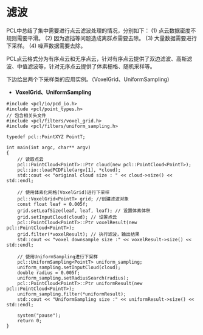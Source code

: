 # 滤波

PCL中总结了集中需要进行点云滤波处理的情况，分别如下：
(1) 点云数据密度不规则需要平滑。
(2) 因为遮挡等问题造成离群点需要去除。
(3) 大量数据需要进行下采样。
(4) 噪声数据需要去除。

PCL点云格式分为有序点云和无序点云，针对有序点云提供了双边滤波、高斯滤波、中值滤波等，针对无序点云提供了体素栅格、随机采样等。

下边给出两个下采样类的应用实例。（VoxelGrid、UniformSampling）

* **VoxelGrid、UniformSampling**

```
#include <pcl/io/pcd_io.h>
#include <pcl/point_types.h>
// 包含相关头文件
#include <pcl/filters/voxel_grid.h>
#include <pcl/filters/uniform_sampling.h>

typedef pcl::PointXYZ PointT;

int main(int argc, char** argv)
{
	// 读取点云
	pcl::PointCloud<PointT>::Ptr cloud(new pcl::PointCloud<PointT>);
	pcl::io::loadPCDFile(argv[1], *cloud);
	std::cout << "original cloud size : " << cloud->size() << std::endl;

	// 使用体素化网格(VoxelGrid)进行下采样
	pcl::VoxelGrid<PointT> grid; //创建滤波对象
	const float leaf = 0.005f; 
	grid.setLeafSize(leaf, leaf, leaf); // 设置体素体积
	grid.setInputCloud(cloud); // 设置点云
	pcl::PointCloud<PointT>::Ptr voxelResult(new pcl::PointCloud<PointT>);
	grid.filter(*voxelResult); // 执行滤波，输出结果
	std::cout << "voxel downsample size :" << voxelResult->size() << std::endl;

	// 使用UniformSampling进行下采样
	pcl::UniformSampling<PointT> uniform_sampling;
	uniform_sampling.setInputCloud(cloud);
	double radius = 0.005f;
	uniform_sampling.setRadiusSearch(radius);
	pcl::PointCloud<PointT>::Ptr uniformResult(new pcl::PointCloud<PointT>);
	uniform_sampling.filter(*uniformResult);
	std::cout << "UniformSampling size :" << uniformResult->size() << std::endl;
	
	system("pause");
	return 0;
}
```
